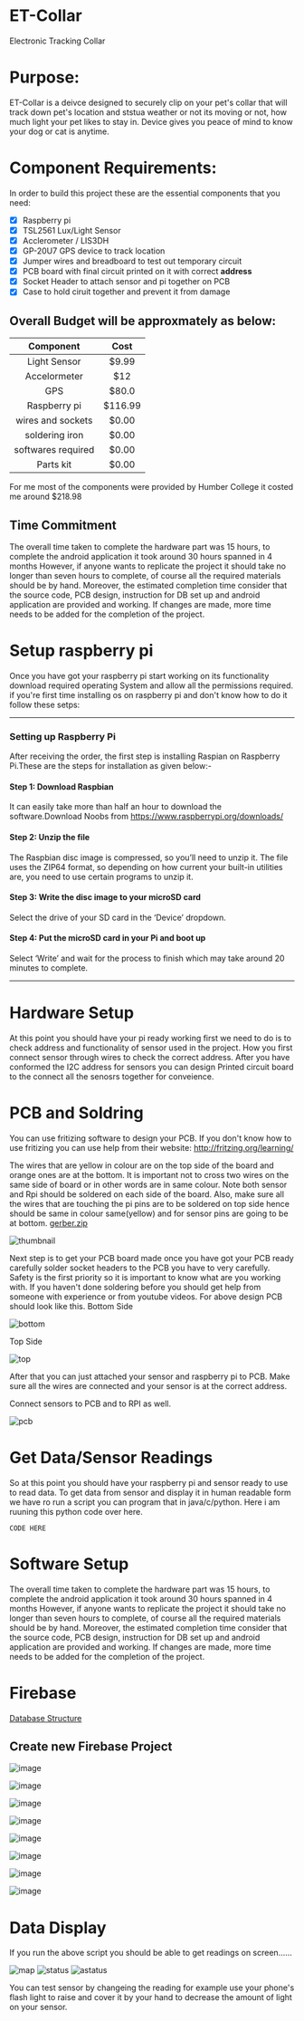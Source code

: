 # ET-Collar
Electronic Tracking Collar


# Purpose:

ET-Collar is a deivce designed to securely clip on your pet's collar that will track down pet's location and ststua weather or not its moving or not, how much light your pet likes to stay in. Device gives you peace of mind to know your dog or cat is anytime.

# Component Requirements:

In order to build this project these are the essential components that you need:

- [x] Raspberry pi
- [x] TSL2561 Lux/Light Sensor
- [x] Acclerometer / LIS3DH
- [x] GP-20U7 GPS device to track location 
- [x] Jumper wires and breadboard to test out temporary circuit 
- [x] PCB board with final circuit printed on it with correct <b>address</b>
- [x] Socket Header to attach sensor and pi together on PCB
- [x] Case to hold ciruit together and prevent it from damage 

## Overall Budget will be approxmately as below:

| Component          | Cost   |
| :------------:     | :-----:| 
| Light Sensor       | $9.99  |
| Accelormeter       | $12    |
| GPS                | $80.0  |
| Raspberry pi       | $116.99|
| wires and sockets  | $0.00  |
| soldering iron     | $0.00  |
| softwares required | $0.00  |
| Parts kit          | $0.00  |

For me most of the components were provided by Humber College it costed me around $218.98

## Time Commitment 

The overall time taken to complete the hardware part was 15 hours, to complete the android application it took around 30 hours spanned in 4 months
However, if anyone wants to replicate the project it should take no longer than seven hours to complete, of course all the required materials should be by hand.
Moreover, the estimated completion time consider that the source code, PCB design, instruction for DB set up and android application are provided and working. If changes are made, more time needs to be added for the completion of the project.

# Setup raspberry pi

Once you have got your raspberry pi start working on its functionality download required operating System and allow all the permissions required. if you're first time installing os on raspberry pi and don't know how to do it follow these setps:

---
### Setting up Raspberry Pi
After receiving the order, the first step is installing Raspian on Raspberry Pi.These are the steps for installation as given below:-

#### Step 1: Download Raspbian
It can easily take more than half an hour to download the software.Download Noobs from https://www.raspberrypi.org/downloads/ 

#### Step 2: Unzip the file
The Raspbian disc image is compressed, so you’ll need to unzip it. The file uses the ZIP64 format, so depending on how current your built-in utilities are, you need to use certain programs to unzip it.

#### Step 3: Write the disc image to your microSD card
Select the drive of your SD card in the ‘Device’ dropdown.

#### Step 4: Put the microSD card in your Pi and boot up
Select ‘Write’ and wait for the process to finish which may take around 20 minutes to complete.

---

# Hardware Setup

At this point you should have your pi ready working first we need to do is to check address and functionality of sensor used in the project. How you first connect sensor through wires to check the correct address. After you have conformed the I2C address for sensors  you can design Printed circuit board to the connect all the senosrs together for conveience.

# PCB and Soldring

You can use fritizing software to design your PCB. If you don't know how to use fritizing you can use help from their website:
http://fritzing.org/learning/

The wires that are yellow in colour are on the top side of the board and orange ones are at the bottom. It is important not to cross two wires on the same side of board or in other words are in same colour. Note both sensor and Rpi should be soldered on each side of the board. Also, make sure all the wires that are touching the pi pins are to be soldered on top side hence should be same in colour same(yellow) and for sensor pins are going to be at bottom.
[gerber.zip](https://github.com/ETCollar/ET-Collar/files/2946933/gerber.zip)

![thumbnail](https://user-images.githubusercontent.com/47256700/54046513-9150a680-41a2-11e9-82ff-e4f8a9e4a066.png)

Next step is to get your PCB board made once you have got your PCB ready carefully solder socket headers to the PCB you have to very carefully.
Safety is the first priority so it is important to know what are you working with. If you haven't done soldering before you should get  help from someone with experience or from youtube videos.
For above design PCB should look like this.
Bottom Side

![bottom](https://user-images.githubusercontent.com/47256700/54046880-9b26d980-41a3-11e9-9bf9-af228a05244b.png)

Top Side

![top](https://user-images.githubusercontent.com/47256700/54046888-9e21ca00-41a3-11e9-9080-d36badd45084.png)



After that you can just attached your sensor and raspberry pi to PCB. Make sure all the wires are connected and your sensor is at the correct address.

Connect sensors to PCB and to RPI as well.


![pcb](https://user-images.githubusercontent.com/47256700/54047013-ee009100-41a3-11e9-8dae-4faf894e930e.png)


# Get Data/Sensor Readings

So at this point you should have your raspberry pi and sensor ready to use to read data. To get data from sensor and display it in human readable form we have ro run a script you can program that in java/c/python. Here i am ruuning this python code over here.

```
CODE HERE

```



# Software Setup

The overall time taken to complete the hardware part was 15 hours, to complete the android application it took around 30 hours spanned in 4 months
However, if anyone wants to replicate the project it should take no longer than seven hours to complete, of course all the required materials should be by hand.
Moreover, the estimated completion time consider that the source code, PCB design, instruction for DB set up and android application are provided and working. If changes are made, more time needs to be added for the completion of the project.


# Firebase

[Database Structure](https://github.com/ETCollar/ET-Collar/blob/master/Database%20structure/ecofinder-29360-export.json)

## Create new Firebase Project 

![image](https://user-images.githubusercontent.com/47256700/54047180-69624280-41a4-11e9-89e8-a317544acf44.png)

![image](https://user-images.githubusercontent.com/47256700/54047193-6d8e6000-41a4-11e9-9a4b-d3b7296a5a9c.png)

![image](https://user-images.githubusercontent.com/47256700/54047200-72ebaa80-41a4-11e9-944d-52072ed78a28.png)

![image](https://user-images.githubusercontent.com/47256700/54047211-7848f500-41a4-11e9-9a68-e270f442f402.png)

![image](https://user-images.githubusercontent.com/47256700/54047218-7bdc7c00-41a4-11e9-9378-1be089cc4a7d.png)

![image](https://user-images.githubusercontent.com/47256700/54047231-8139c680-41a4-11e9-916f-9833e56e531d.png)

![image](https://user-images.githubusercontent.com/47256700/54047236-86971100-41a4-11e9-93ec-b805e4388f9d.png)

![image](https://user-images.githubusercontent.com/47256700/54047244-8e56b580-41a4-11e9-908e-12082a1f2cad.png)



# Data Display

If you run the above script you should be able to get readings on screen......


![map](https://user-images.githubusercontent.com/47256700/54047819-18534e00-41a6-11e9-9592-5b36784b9a2b.png)
![status](https://user-images.githubusercontent.com/47256700/54047820-18534e00-41a6-11e9-979c-5903e3b3794e.PNG)
![astatus](https://user-images.githubusercontent.com/47256700/54047821-18534e00-41a6-11e9-88f9-05385f572abb.png)

You can test sensor by changeing the reading for example use your phone's flash light to raise and cover it by your hand to decrease the amount of light on your sensor.



